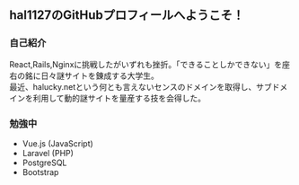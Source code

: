 ## hal1127のGitHubプロフィールへようこそ！

### 自己紹介
React,Rails,Nginxに挑戦したがいずれも挫折。「できることしかできない」を座右の銘に日々謎サイトを錬成する大学生。<br>
最近、halucky.netという何とも言えないセンスのドメインを取得し、サブドメインを利用して動的謎サイトを量産する技を会得した。

### 勉強中
- Vue.js (JavaScript)
- Laravel (PHP)
- PostgreSQL
- Bootstrap
